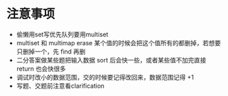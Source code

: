 # 注意事项

* 偷懒用set写优先队列要用multiset
* multiset 和 multimap erase 某个值的时候会把这个值所有的都删掉，若想要只删掉一个，先 find 再删
* 二分答案做某些题把输入数据 sort 后会快一些，或者某些值不加完直接 return 也会快很多
* 调试时改小的数据范围，交的时候要记得改回来，数据范围记得 +1 
* 写题、交题前注意看clarification



